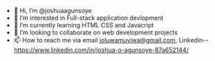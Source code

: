 - 👋 Hi, I’m @joshuaagunsoye
- 👀 I’m interested in Full-stack application devlopment
- 🌱 I’m currently learning HTML CSS and Javacript
- 💞️ I’m looking to collaborate on web development projects
- 📫 How to reach me via email joluwamuyiwa@gmail.com, Linkedin-- https://www.linkedin.com/in/joshua-o-agunsoye-87a652144/


<!---
joshuaagunsoye/joshuaagunsoye is a ✨ special ✨ repository because its `README.md` (this file) appears on your GitHub profile.
You can click the Preview link to take a look at your changes.
--->
